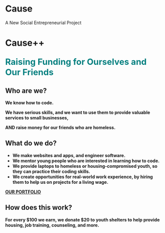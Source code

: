 # Cause
A New Social Entrepreneurial Project
<!DOCTYPE html >
<!-- Save before running -->
<html lang="en">
<head>
	<link type="text/css" rel="stylesheet" href="stylesheet.css"/>
	<title>
		Cause++
	</title>
	<meta charset="utf-8" />
</head>

<body>
	<h1>Cause++</h1>
		<p style=font-size:27px;color:teal><strong>Raising Funding for Ourselves and Our Friends</p>
	<h2>Who are we?</h2>
		<p>We know how to code.</p> 
		<p>We have serious skills, and we want to use them to provide valuable services to small businesses,</p> 
		<p>AND raise money for our friends who are homeless.</p>
	<h2>What do we do?</h2>
		<ul>
			<li>We make websites and apps, and engineer software.</li>
			<li>We mentor young people who are interested in learning how to code.</li> 
			<li>We provide laptops to homeless or housing-compromised youth, so they can practice their coding skills.</li>
			<li>We create opportunities for real-world work experience, by hiring them to help us on projects for a living wage.</li>
		</ul>
		<a href="www.google.com"><p>OUR PORTFOLIO</p></a>
	<h2>How does this work?</h2>
		<p>For every $100 we earn, we donate $20 to youth shelters to help provide housing, job training, counseling, and more.</p>
</body>
	
</html>	
